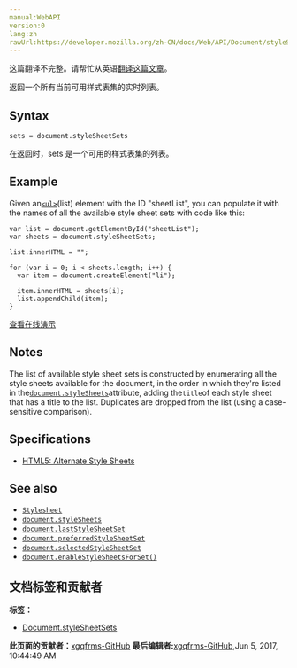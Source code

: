 ```yaml
---
manual:WebAPI
version:0
lang:zh
rawUrl:https://developer.mozilla.org/zh-CN/docs/Web/API/Document/styleSheetSets
---
```




这篇翻译不完整。请帮忙从英语[翻译这篇文章](%24663 "")。







返回一个所有当前可用样式表集的实时列表。


## Syntax<a name="Syntax"></a>

```
sets = document.styleSheetSets

```


在返回时，sets 是一个可用的样式表集的列表。


## Example<a name="Example"></a>


Given an[`<ul>`](%24664 "The HTML <ul> 元素 ( 或 HTML 无序列表元素） 代表多项的无序列表，即无数值排序项的集合，且它们在列表中的顺序是没有意义的。通常情况下，无序列表项的头部可以是几种形式，如一个点，一个圆形或方形。头部的风格并不是在页面的HTML描述定义, 但在其相关的CSS 可以用 list-style-type 属性。")(list) element with the ID &quot;sheetList&quot;, you can populate it with the names of all the available style sheet sets with code like this:


```
var list = document.getElementById("sheetList");
var sheets = document.styleSheetSets;

list.innerHTML = "";

for (var i = 0; i < sheets.length; i++) {
  var item = document.createElement("li");

  item.innerHTML = sheets[i];
  list.appendChild(item);
}
```


[查看在线演示](%24604 "")


## Notes<a name="Notes"></a>


The list of available style sheet sets is constructed by enumerating all the style sheets available for the document, in the order in which they&#39;re listed in the[`document.styleSheets`](%24665 "Document.styleSheets 只读属性，返回一个由 StyleSheet  对象组成的 StyleSheetList，每个 StyleSheet  对象都是一个文档中链接或嵌入的样式表。")attribute, adding the`title`of each style sheet that has a title to the list. Duplicates are dropped from the list (using a case-sensitive comparison).


## Specifications<a name="Specification"></a>

* [HTML5: Alternate Style Sheets](%24605 "http://www.whatwg.org/specs/web-apps/current-work/#alternate-style-sheets")

## See also<a name="See_also"></a>

* [`Stylesheet`](%24666 "An object implementing the StyleSheet interface represents a single style sheet. CSS style sheets will further implement the more specialized CSSStyleSheet interface.")
* [`document.styleSheets`](%24665 "Document.styleSheets 只读属性，返回一个由 StyleSheet  对象组成的 StyleSheetList，每个 StyleSheet  对象都是一个文档中链接或嵌入的样式表。")
* [`document.lastStyleSheetSet`](%8652 "返回最后一个启用的样式表集合,当document.selectedStyleSheetSet属性发生变化时,该属性的值就会变化.")
* [`document.preferredStyleSheetSet`](%8662 "此页面仍未被本地化, 期待您的翻译!")
* [`document.selectedStyleSheetSet`](%8653 "此页面仍未被本地化, 期待您的翻译!")
* [`document.enableStyleSheetsForSet()`](%8971 "此页面仍未被本地化, 期待您的翻译!")



## 文档标签和贡献者
**标签：**
* [Document.styleSheetSets](%24667 "")

**此页面的贡献者：**[xgqfrms-GitHub](%57 "")
**最后编辑者:**[xgqfrms-GitHub](%57 ""),<time>Jun 5, 2017, 10:44:49 AM</time>


